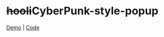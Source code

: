 # ~~hooli~~CyberPunk-style-popup

[Demo](https://serhiiyakovenko.github.io/simple_html-css_popup/)  |  [Code](https://github.com/SerhiiYakovenko/frontend-2021-homeworks/tree/syakovenko_pop-up)